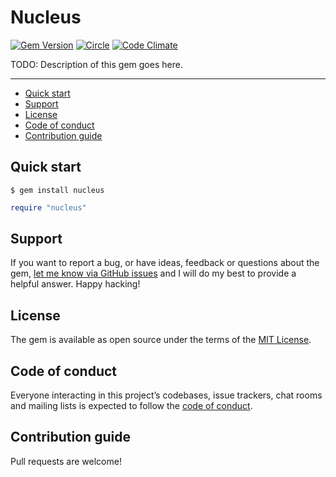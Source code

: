 # Nucleus

[![Gem Version](https://badge.fury.io/rb/nucleus.svg)](https://rubygems.org/gems/nucleus)
[![Circle](https://circleci.com/gh/dodgerogers/nucleus/tree/main.svg?style=shield)](https://app.circleci.com/pipelines/github/dodgerogers/nucleus?branch=main)
[![Code Climate](https://codeclimate.com/github/dodgerogers/nucleus/badges/gpa.svg)](https://codeclimate.com/github/dodgerogers/nucleus)

TODO: Description of this gem goes here.

---

- [Quick start](#quick-start)
- [Support](#support)
- [License](#license)
- [Code of conduct](#code-of-conduct)
- [Contribution guide](#contribution-guide)

## Quick start

```
$ gem install nucleus
```

```ruby
require "nucleus"
```

## Support

If you want to report a bug, or have ideas, feedback or questions about the gem, [let me know via GitHub issues](https://github.com/dodgerogers/nucleus/issues/new) and I will do my best to provide a helpful answer. Happy hacking!

## License

The gem is available as open source under the terms of the [MIT License](LICENSE.txt).

## Code of conduct

Everyone interacting in this project’s codebases, issue trackers, chat rooms and mailing lists is expected to follow the [code of conduct](CODE_OF_CONDUCT.md).

## Contribution guide

Pull requests are welcome!
